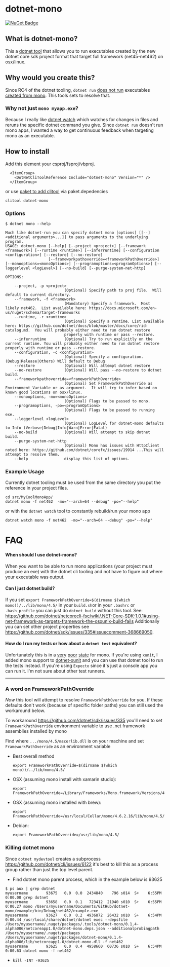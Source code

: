 # dotnet-mono

[![NuGet Badge](https://img.shields.io/nuget/vpre/dotnet-mono.svg)](https://www.nuget.org/packages/dotnet-mono/)

## What is dotnet-mono?
This a [dotnet tool](https://docs.microsoft.com/en-us/dotnet/core/tools/?tabs=netcore2x) that allows you to run executables created by the new dotnet core sdk project format that target full framework (net45-net462) on osx/linux.

## Why would you create this?
Since RC4 of the dotnet tooling, `dotnet run` [does not run](https://github.com/dotnet/cli/issues/6043) executables [created from mono](https://github.com/dotnet/sdk/issues/335).  This tools sets to resolve that.

### Why not just `mono myapp.exe`?
Because I really like [dotnet watch](https://github.com/aspnet/DotNetTools/tree/dev/src/Microsoft.DotNet.Watcher.Tools) which watches for changes in files and reruns the specific dotnet command you give.  Since `dotnet run` doesn't run mono apps, I wanted a way to get continuous feedback when targeting mono as an executable.

## How to install

Add this element your csproj/fsproj/vbproj.

```
  <ItemGroup>
    <DotNetCliToolReference Include="dotnet-mono" Version="*" />
  </ItemGroup>
```

or use [paket to add clitool](https://fsprojects.github.io/Paket/nuget-dependencies.html#Special-case-CLI-tools) via paket.depedencies 

```
clitool dotnet-mono
```


### Options

```
$ dotnet mono --help

Much like dotnet-run you can specify dotnet mono [options] [[--] <additional arguments>...]] to pass arguments to the underlying program.
USAGE: dotnet-mono [--help] [--project <project>] [--framework <framework>] [--runtime <runtime>] [--inferruntime] [--configuration <configuration>] [--restore] [--no-restore]
                   [--frameworkpathoverride=<frameworkPathOverride>] [--monooptions=<monoOptions>] [--programoptions=<programOptions>] [--loggerlevel <logLevel>] [--no-build] [--purge-system-net-http]

OPTIONS:

    --project, -p <project>
                          (Optional) Specify path to proj file.  Will default to current directory.
    --framework, -f <framework>
                          (Mandatory) Specify a framework.  Most likely net462.  List available here: https://docs.microsoft.com/en-us/nuget/schema/target-frameworks
    --runtime, -r <runtime>
                          (Optional) Specify a runtime. List available here: https://github.com/dotnet/docs/blob/master/docs/core/rid-catalog.md.  You will probably either need to run dotnet restore
                          properly with runtime or pass --restore.
    --inferruntime        (Optional) Try to run explicitly on the current runtime. You will probably either need to run dotnet restore properly with runtime or pass --restore.
    --configuration, -c <configuration>
                          (Optional) Specify a configuration. (Debug|Release|Others) Will default to Debug
    --restore             (Optional) Will attempt dotnet restore
    --no-restore          (Optional) Will pass --no-restore to dotnet build.
    --frameworkpathoverride=<frameworkPathOverride>
                          (Optional) Set FrameworkPathOverride as Environment Variable or as argument.  It will try to infer based on known good locations on osx/linux.
    --monooptions, -mo=<monoOptions>
                          (Optional) Flags to be passed to mono.
    --programoptions, -po=<programOptions>
                          (Optional) Flags to be passed to running exe.
    --loggerlevel <logLevel>
                          (Optional) LogLevel for dotnet-mono defaults to Info (Verbose|Debug|Info|Warn|Error|Fatal)
    --no-build            (Optional) Will attempt to skip dotnet build.
    --purge-system-net-http
                          (Optional) Mono has issues with HttpClient noted here: https://github.com/dotnet/corefx/issues/19914 ...This will attempt to resolve them.
    --help                display this list of options.

```

### Example Usage

Currently dotnet tooling must be used from the same directory you put the reference in your project files.

```
cd src/MyCoolMonoApp/
dotnet mono -f net462  -mo="--arch=64 --debug" -po="--help"
```

or with the `dotnet watch` tool to constantly rebuild/run your mono app
```
dotnet watch mono -f net462  -mo="--arch=64 --debug" -po="--help"
```


# FAQ

#### When should I use dotnet-mono?
When you want to be able to run mono applications (your project must produce an exe) with the dotnet cli tooling and not have to figure out where your executable was output.


#### Can I just dotnet build?
If you set `export FrameworkPathOverride=$(dirname $(which mono))/../lib/mono/4.5/` in your `build.sh`or in your `.bashrc` or `.bash_profile` you can just do `dotnet build` without this tool. See: https://github.com/dotnet/netcorecli-fsc/wiki/.NET-Core-SDK-1.0.1#using-net-framework-as-targets-framework-the-osxunix-build-fails Additionally you can set other project properties see https://github.com/dotnet/sdk/issues/335#issuecomment-368669050. 


#### How do I run my tests or how about a `dotnet test` equivalent?
Unfortunately this is in a [very](https://github.com/Microsoft/vstest/issues/1284) [poor](https://github.com/Microsoft/vstest/issues/445#issuecomment-290723152) [state](https://github.com/dotnet/cli/issues/3073) for mono.  If you're using `xunit`, I added mono support to [dotnet-xunit](https://www.nuget.org/packages/dotnet-xunit/2.3.1) and you can use that dotnet tool to run the tests instead.  If you're using `Expecto` since it's just a console app you can run it.  I'm not sure about other test runners.


----


### A word on FrameworkPathOverride

*Now* this tool will attempt to resolve `FrameworkPathOverride` for you.  If these defaults don't work (because of specific folder paths) you can still used the workaround below.


To workaround https://github.com/dotnet/sdk/issues/335 you'll need to  set `FrameworkPathOverride` environment variable to use .net framework assemblies installed by mono

  Find where `.../mono/4.5/mscorlib.dll` is on your machine and set `FrameworkPathOverride` as an environment variable

  - Best overall method

    ```
    export FrameworkPathOverride=$(dirname $(which mono))/../lib/mono/4.5/
    ```
  - OSX (assuming mono install with xamarin studio): 

    ```
    export FrameworkPathOverride=/Library/Frameworks/Mono.framework/Versions/4.6.2/lib/mono/4.5/
    ```
  - OSX (assuming mono installed with brew): 

    ```
    export FrameworkPathOverride=/usr/local/Cellar/mono/4.6.2.16/lib/mono/4.5/
    ```
  - Debian: 

    ```
    export FrameworkPathOverride=/usr/lib/mono/4.5/
    ``` 
  

### Killing dotnet mono

Since `dotnet mydevtool` creates a subprocess https://github.com/dotnet/cli/issues/6122 it's best to kill this as a process group rather than just the top level parent. 

* Find dotnet mono parent process, which in the example below is 93625

```
$ ps aux | grep dotnet
myusername        93675   0.0  0.0  2434840    796 s014  S+    6:55PM   0:00.00 grep dotnet
myusername        93658   0.0  0.1   723412  21940 s010  S+    6:55PM   0:00.27 mono /Users/myusername/Documents/GitHub/dotnet-mono/example/bin/Debug/net462/example.exe
myusername        93627   0.0  0.2  4936872  26432 s010  S+    6:54PM   0:00.44 /usr/local/share/dotnet/dotnet exec --depsfile /Users/myusername/.nuget/packages/.tools/dotnet-mono/0.1.4-alpha006/netcoreapp1.0/dotnet-mono.deps.json --additionalprobingpath /Users/myusername/.nuget/packages /Users/myusername/.nuget/packages/dotnet-mono/0.1.4-alpha006/lib/netcoreapp1.0/dotnet-mono.dll -f net462
myusername        93625   0.0  0.4  4958660  60736 s010  S+    6:54PM   0:00.63 dotnet mono -f net462
```
* `kill -INT -93625`

